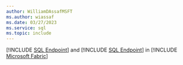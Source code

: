 ```yaml
---
author: WilliamDAssafMSFT
ms.author: wiassaf
ms.date: 03/27/2023
ms.service: sql
ms.topic: include
---
```

[!INCLUDE [SQL Endpoint](../fabric-se.md)] and [!INCLUDE [SQL Endpoint](../fabric-dw.md)] in [!INCLUDE [Microsoft Fabric](../fabric.md)]
